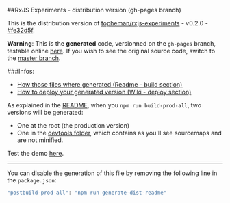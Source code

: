 ##RxJS Experiments - distribution version (gh-pages branch)

This is the distribution version of [topheman/rxjs-experiments](https://github.com/topheman/rxjs-experiments) - v0.2.0 - [#fe32d5f](https://github.com/topheman/rxjs-experiments/tree/fe32d5f05912ae29fcd2233b772b038be019d6f0).

**Warning**: This is the **generated** code, versionned on the `gh-pages` branch, testable online [here](https://topheman.github.io/rxjs-experiments/). If you wish to see the original source code, switch to the [master branch](https://github.com/topheman/rxjs-experiments).

###Infos:

* [How those files where generated (Readme - build section)](https://github.com/topheman/rxjs-experiments#build)
* [How to deploy your generated version (Wiki - deploy section)](https://github.com/topheman/rxjs-experiments/wiki#deploy)

As explained in the [README](https://github.com/topheman/rxjs-experiments#build), when you `npm run build-prod-all`, two versions will be generated:

* One at the root (the production version)
* One in the [devtools folder](https://github.com/topheman/rxjs-experiments/tree/gh-pages/devtools), which contains as you'll see sourcemaps and are not minified.

Test the demo [here](https://topheman.github.io/rxjs-experiments/).

------

You can disable the generation of this file by removing the following line in the `package.json`:

```js
"postbuild-prod-all": "npm run generate-dist-readme"
```
